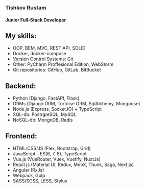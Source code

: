 ### Tishkov Rustam
#### Junior Full-Stack Developer





My skills:
---
  + OOP, BEM, MVC, REST API, SOLID
  + Docker, docker-compose
  + Version Control Systems: Git
  + Other: PyCharm Proffesional Edition, WebStorm
  + Git repositories: GitHub, GitLab, BitBucket

 
Backend:
---
  + Python (Django, FastAPI, Flask)
  + ORMs (Django ORM, Tortoise ORM, SqlAlchemy, Mongoose)
  + Node.js (Express, Socket.IO) + TypeScript
  + SQL-db: PostrgreSQL, MySQL
  + NoSQL-db: MongoDB, Redis

  
Frontend:
---
  + HTML/CSS/JS (Flex, Bootstrap, Grid)
  + JavaScript - ES(6, 7, 8), TypeScript
  + Vue.js (VueRouter, Vuex, Vuetify, NuxtJs)
  + React.js (Material UI, Redux, MobX, Thunk, Saga, Next.js)
  + Angular (RxJs)
  + Webpack, Gulp
  + SASS/SCSS, LESS, Stylus
  
